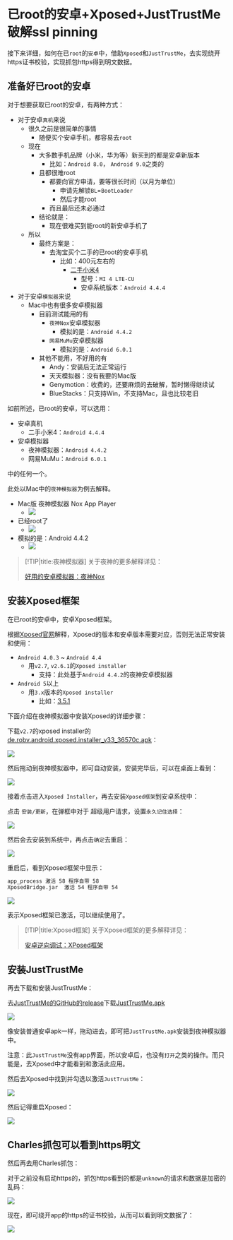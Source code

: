 
# 已root的安卓+Xposed+JustTrustMe破解ssl pinning

接下来详细，如何在已`root`的`安卓`中，借助`Xposed`和`JustTrustMe`，去实现绕开https证书校验，实现抓包https得到明文数据。

## 准备好已root的安卓

对于想要获取已root的安卓，有两种方式：

* 对于安卓`真机`来说
  * 很久之前是很简单的事情
    * 随便买个安卓手机，都容易去`root`
  * 现在
    * 大多数手机品牌（小米，华为等）新买到的都是安卓新版本
      * 比如：`Android 8.0`， `Android 9.0`之类的
    * 且都很难root
      * 都要向官方申请，要等很长时间（以月为单位）
        * 申请先解锁`BL`=`BootLoader`
        * 然后才能root
      * 而且最后还未必通过
    * 结论就是：
      * 现在很难买到能root的新安卓手机了
  * 所以
    * 最终方案是：
      * 去淘宝买个二手的已root的安卓手机
        * 比如：400元左右的
          * [二手小米4](https://search.taobao.com/search?q=%E4%BA%8C%E6%89%8B%E5%B0%8F%E7%B1%B34&commend=all&ssid=s5-e&search_type=item)
            * 型号：`MI 4 LTE-CU`
            * 安卓系统版本：`Android 4.4.4`
* 对于安卓`模拟器`来说
  * Mac中也有很多安卓模拟器
    * 目前测试能用的有
      * `夜神Nox`安卓模拟器
        * 模拟的是：`Android 4.4.2`
      * `网易MuMu`安卓模拟器
        * 模拟的是：`Android 6.0.1`
    * 其他不能用，不好用的有
      * Andy：安装后无法正常运行
      * 天天模拟器：没有我要的Mac版
      * Genymotion：收费的，还要麻烦的去破解，暂时懒得继续试
      * BlueStacks：只支持Win，不支持Mac，且也比较老旧

如前所述，已root的安卓，可以选用：

* 安卓真机
  * 二手小米4：`Android 4.4.4`
* 安卓模拟器
  * 夜神模拟器：`Android 4.4.2`
  * 网易MuMu：`Android 6.0.1`

中的任何一个。

此处以Mac中的`夜神模拟器`为例去解释。

* Mac版 夜神模拟器 Nox App Player
  * ![](../../../../assets/img/mac_nox_app_player.jpg)
* 已经root了
  * ![](../../../../assets/img/nox_has_root_android.png)
* 模拟的是：Android 4.4.2
  * ![](../../../../assets/img/nox_android_4_4_2.png)

> [!TIP|title:夜神模拟器]
> 关于夜神的更多解释详见：
> 
> [好用的安卓模拟器：夜神Nox](https://book.crifan.org/books/good_android_emulator_nox/website/)

## 安装Xposed框架

在已root的安卓中，安卓Xposed框架。

根据[Xposed官网](https://repo.xposed.info/module/de.robv.android.xposed.installer)解释，Xposed的版本和安卓版本需要对应，否则无法正常安装和使用：

* `Android 4.0.3` ~ `Android 4.4`
  * 用`v2.7`, `v2.6.1`的`Xposed installer`
    * 支持：此处基于`Android 4.4.2`的夜神安卓模拟器
* `Android 5`以上
  * 用`3.x`版本的`Xposed installer`
    * 比如：[3.5.1](http://forum.xda-developers.com/showthread.php?t=3034811)

下面介绍在夜神模拟器中安装Xposed的详细步骤：

下载`v2.7`的xposed installer的[de.robv.android.xposed.installer_v33_36570c.apk](https://dl-xda.xposed.info/modules/de.robv.android.xposed.installer_v33_36570c.apk)：

![](../../../../assets/img/xposed_installer_v33_36570c_apk_file.png)

然后拖动到夜神模拟器中，即可自动安装，安装完毕后，可以在桌面上看到：

![](../../../../assets/img/nox_installed_xposed_installer.jpg)

接着点击进入`Xposed Installer`，再去安装`Xposed框架`到安卓系统中：

点击 `安装/更新`，在弹框中对于 超级用户请求，设置`永久记住选择`：

![](../../../../assets/img/xposed_installer_install_update_allow_root.png)

然后会去安装到系统中，再点击`确定`去重启：

![](../../../../assets/img/install_xposed_to_sd_system_reboot.png)

重启后，看到Xposed框架中显示：

```bash
app_process 激活 58 程序自带 58
XposedBridge.jar  激活 54 程序自带 54
```

![](../../../../assets/img/xposed_activated_app_process_xposedbridge.png)

表示Xposed框架已激活，可以继续使用了。

> [!TIP|title:Xposed框架]
> 关于Xposed框架的更多解释详见：
> 
> [安卓逆向调试：XPosed框架](https://book.crifan.org/books/android_re_xposed_framework/website/)

## 安装JustTrustMe

再去下载和安装JustTrustMe：

去[JustTrustMe的GitHub的release](https://github.com/Fuzion24/JustTrustMe/releases)下载[JustTrustMe.apk](https://github.com/Fuzion24/JustTrustMe/releases/download/v.2/JustTrustMe.apk)

![](../../../../assets/img/downloaded_justtrustme_apk.png)

像安装普通安卓apk一样，拖动进去，即可把`JustTrustMe.apk`安装到夜神模拟器中。

注意：此`JustTrustMe`没有app界面，所以安卓后，也没有`打开`之类的操作。而只能是，去Xposed中才能看到和激活此应用。

然后去Xposed中找到并勾选以激活`JustTrustMe`：

![](../../../../assets/img/xposed_select_active_justtrustme.png)

然后记得重启Xposed：

![](../../../../assets/img/xposed_need_reboot.png)

## Charles抓包可以看到https明文

然后再去用Charles抓包：

对于之前没有启动https的，抓包https看到的都是`unknown`的请求和数据是加密的乱码：

![](../../../../assets/img/charles_disable_https_messy.jpg)

现在，即可绕开app的https的证书校验，从而可以看到明文数据了：

![](../../../../assets/img/charles_show_https_plain_data.jpg)
